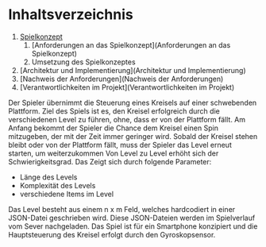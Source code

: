 # Inhaltsverzeichnis
  
1. [Spielkonzept](Spielkonzept)
   1.  [Anforderungen an das Spielkonzept](Anforderungen an das Spielkonzept)
   2.  Umsetzung des Spielkonzeptes
2. [Architektur und Implementierung](Architektur und Implementierung)
3. [Nachweis der Anforderungen](Nachweis der Anforderungen)
4. [Verantwortlichkeiten im Projekt](Verantwortlichkeiten im Projekt)

Der Spieler übernimmt die Steuerung eines Kreisels auf einer schwebenden Plattform. Ziel des Spiels ist es, den Kreisel erfolgreich durch die verschiedenen Level zu führen, ohne, dass er von der Plattform fällt. Am Anfang bekommt der Spieler die Chance dem Kreisel einen Spin mitzugeben, der mit der Zeit immer geringer wird. Sobald der Kreisel stehen bleibt oder von der Plattform fällt, muss der Spieler das Level erneut starten, um weiterzukommen Von Level zu Level erhöht sich der Schwierigkeitsgrad. Das Zeigt sich durch folgende Parameter:

*  Länge des Levels
*  Komplexität des Levels
*  verschiedene Items im Level

Das Level besteht aus einem n x m Feld, welches hardcodiert in einer JSON-Datei geschrieben wird. Diese JSON-Dateien werden im Spielverlauf vom Sever nachgeladen. Das Spiel ist für ein Smartphone konzipiert und die Hauptsteuerung des Kreisel erfolgt durch den Gyroskopsensor.